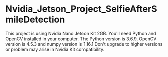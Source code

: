 # Nvidia_Jetson_Project_SelfieAfterSmileDetection
This project is using Nvidia Nano Jetson Kit 2GB. You'll need Python and OpenCV installed in your computer. 
The Python version is 3.6.9, OpenCV version is 4.5.3 and numpy version is 1.16.1
Don't upgrade to higher versions or problem may arise in Nvidia Kit compatibility.
